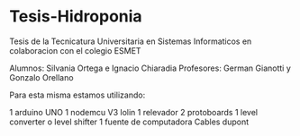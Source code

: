 # Tesis-Hidroponia
Tesis de la Tecnicatura Universitaria en Sistemas Informaticos en colaboracion con el colegio ESMET

Alumnos: Silvania Ortega e Ignacio Chiaradia
Profesores: German Gianotti y Gonzalo Orellano

Para esta misma estamos utilizando:

1 arduino UNO
1 nodemcu V3 lolin
1 relevador
2 protoboards
1 level converter o level shifter
1 fuente de computadora
Cables dupont

